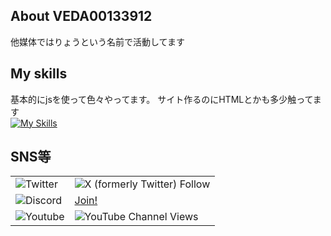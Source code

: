## About VEDA00133912
他媒体ではりょうという名前で活動してます

## My skills
基本的にjsを使って色々やってます。
サイト作るのにHTMLとかも多少触ってます<br>
[![My Skills](https://skillicons.dev/icons?i=js,html,css,node.js)](https://skillicons.dev)

## SNS等
|   |  |
| ------------- | ------------- | 
|![Twitter](https://img.shields.io/badge/-twitter-black.svg?logo=x&style=for-the-badge)|![X (formerly Twitter) Follow](https://img.shields.io/twitter/follow/ryo_00139)|
|![Discord](https://img.shields.io/badge/-discord-black.svg?logo=discord&style=for-the-badge) |[Join!]((https://discord.gg/ESRGwGQhxc))
|![Youtube](https://img.shields.io/badge/-youtube-black.svg?logo=youtube&style=for-the-badge) | ![YouTube Channel Views](https://img.shields.io/youtube/channel/views/UCxYWYOxP6D506jG9wrjJKJQ) |
